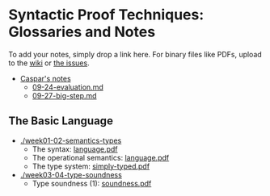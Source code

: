 Syntactic Proof Techniques: Glossaries and Notes
=====
To add your notes, simply drop a link here. For binary files like PDFs, upload
to the [wiki](https://github.com/shhyou/dynamics-tools-notes/wiki) or
[the issues](https://github.com/shhyou/dynamics-tools-notes/issues).
- [Caspar's notes](https://github.com/cjpopova/pl-seminar)
  - [09-24-evaluation.md](https://github.com/cjpopova/pl-seminar/blob/main/09-24-evaluation.md)
  - [09-27-big-step.md](https://github.com/cjpopova/pl-seminar/blob/main/09-27-big-step.md)

## The Basic Language
- [./week01-02-semantics-types](https://github.com/shhyou/dynamics-tools-notes/tree/main/week01-02-semantics-types)
  - The syntax: [language.pdf](https://github.com/shhyou/dynamics-tools-notes/files/7262923/language.pdf)
  - The operational semantics: [language.pdf](https://github.com/shhyou/dynamics-tools-notes/files/7262923/language.pdf)
  - The type system: [simply-typed.pdf](https://github.com/shhyou/dynamics-tools-notes/files/7263510/simply-typed.pdf)
- [./week03-04-type-soundness](https://github.com/shhyou/dynamics-tools-notes/tree/main/week03-04-type-soundness)
  - Type soundness (1): [soundness.pdf](https://github.com/shhyou/dynamics-tools-notes/files/7263509/soundness.pdf)
